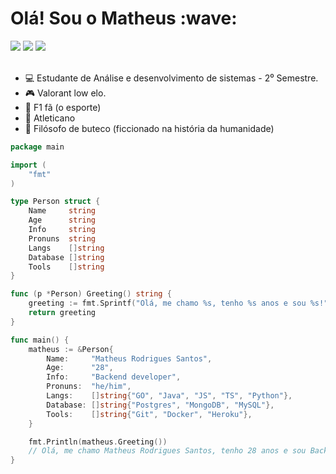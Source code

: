<!---
<h1>
  <a href="https://git.io/typing-svg"><img src="https://readme-typing-svg.herokuapp.com?size=30&duration=3000&color=13F728&background=FF632300&center=false&vCenter=true&multiline=false&width=800&height=50&lines=Olá!+Sou+o+Matheus+%F0%9F%91%8B" alt="Typing SVG" /></a></h1>
-->

<h1>Olá! Sou o Matheus :wave:</h1>

<div> 
  <a href="https://wa.me/+5531971688746?text=..." target="_blank"><img src="https://img.shields.io/badge/WhatsApp-25D366?style=for-the-badge&logo=whatsapp&logoColor=white"></a>
  <a href="mailto:santos95.mat@gmail.com" target="_blank"><img src="https://img.shields.io/badge/-Gmail-%23333?style=for-the-badge&logo=gmail&logoColor=white"></a>
  <a href="https://www.linkedin.com/in/msantos95/" target="_blank"><img src="https://img.shields.io/badge/-LinkedIn-%230077B5?style=for-the-badge&logo=linkedin&logoColor=white"></a> 
</div></br>

- :computer: Estudante de Análise e desenvolvimento de sistemas - 2⁰ Semestre.
- :video_game: Valorant low elo.
- :checkered_flag: F1 fã (o esporte)
- :rooster: Atleticano
- :beers: Filósofo de buteco (ficcionado na história da humanidade)

```Go
package main

import (
	"fmt"
)

type Person struct {
	Name     string
	Age      string
	Info     string
	Pronuns  string
	Langs    []string
	Database []string
	Tools    []string
}

func (p *Person) Greeting() string {
	greeting := fmt.Sprintf("Olá, me chamo %s, tenho %s anos e sou %s!", p.Name, p.Age, p.Info)
	return greeting
}

func main() {
	matheus := &Person{
		Name:     "Matheus Rodrigues Santos",
		Age:      "28",
		Info:     "Backend developer",
		Pronuns:  "he/him",
		Langs:    []string{"GO", "Java", "JS", "TS", "Python"},
		Database: []string{"Postgres", "MongoDB", "MySQL"},
		Tools:    []string{"Git", "Docker", "Heroku"},
	}

	fmt.Println(matheus.Greeting())
	// Olá, me chamo Matheus Rodrigues Santos, tenho 28 anos e sou Backend developer!
}
```
